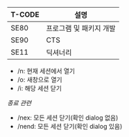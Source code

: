 | T-CODE | 설명 |
|---|---|
| SE80 | 프로그램 및 패키지 개발 |
| SE90 | CTS |
| SE11 | 딕셔너리 |

* /n: 현재 세션에서 열기
* /o: 새창으로 열기
* /i: 해당 세션 닫기

_종료 관련_
* /nex: 모든 세션 닫기(확인 dialog 없음)
* /nend: 모든 세션 닫기(확인 dialog 있음)
